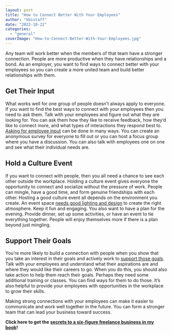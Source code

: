 ```yaml
---
layout: post
title: "How to Connect Better With Your Employees"
author: "kbistaff"
date: "2022-10-22"
categories: 
  - "general"
coverImage: "How-to-Connect-Better-With-Your-Employees.jpg"
---
```


Any team will work better when the members of that team have a stronger connection. People are more productive when they have relationships and a bond. As an employer, you want to find ways to connect better with your employees so you can create a more united team and build better relationships with them.

## **Get Their Input**

What works well for one group of people doesn’t always apply to everyone. If you want to find the best ways to connect with your employees then you need to ask them. Talk with your employees and figure out what they are looking for. You can ask them how they like to receive feedback, how they’d like to connect more, and what types of interactions they respond best to. [Asking for employee input](https://pomonachamber.org/4-ways-to-get-employee-input/) can be done in many ways. You can create an anonymous survey for everyone to fill out or you can host a focus group where you have a discussion. You can also talk with employees one on one and see what their individual needs are.

## **Hold a Culture Event**

If you want to connect with people, then you all need a chance to see each other outside the workplace. Holding a culture event gives everyone the opportunity to connect and socialize without the pressure of work. People can mingle, have a good time, and form genuine friendships with each other. Hosting a good culture event all depends on the environment you create. An event space [needs good lighting and design](https://josephsmithmemorialbuildingmeetingsandevents.com/factors-to-consider-when-booking-a-private-event-space) to create the right atmosphere. Keep it fun and engaging. You also want to have a plan for the evening. Provide dinner, set up some activities, or have an event to tie everything together. People will enjoy themselves more if there is a plan beyond just mingling.

## **Support Their Goals**

You’re more likely to build a connection with people when you show that you take an interest in their goals and actively work to [support those goals](https://www.arcintegrated.com/5-ways-leaders-can-support-employee-goals/). Talk with your employees and understand what their aspirations are and where they would like their careers to go. When you do this, you should also take action to help them reach their goals. Perhaps they need some additional training or classes. You can find ways for them to do those. It’s also helpful to provide your employees with opportunities in the workplace to grow their skills.

Making strong connections with your employees can make it easier to communicate and work well together in the future. You can form a stronger team that can lead your business toward success.

**Click here to get the [secrets to a six-figure freelance business in my book](https://kbagoy.thrivecart.com/book-lto-6ff/)!**
